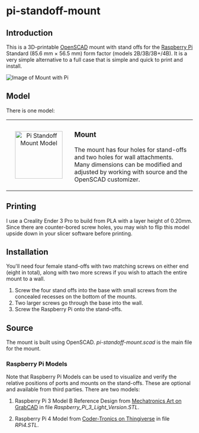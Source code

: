 # pi-standoff-mount

## Introduction

This is a 3D-printable [OpenSCAD](https://openscad.org/) mount with stand
offs for the [Raspberry Pi](https://www.raspberrypi.org/) Standard (85.6 mm
× 56.5 mm) form factor (models 2B/3B/3B+/4B). It is a very simple alternative
to a full case that is simple and quick to print and install.

![Image of Mount with Pi](../media/media/mount-view.jpg?raw=true "Pi Standoff Mount with Pi")

## Model

There is one model:

<div class="model" data-name="Pi Standoff Mount" data-icon-size="128" data-left-icon="pi-standoff-mount.icon.png" data-left="pi-standoff-mount.stl"><!-- expanded by annotate-model --><table align="center" width="100%"><tbody><tr width="100%"><td align="center" width="160" height="160"><a href="../media/media/pi-standoff-mount.stl" target="_blank" title="View Pi Standoff Mount Model"><img src="../media/media/pi-standoff-mount.icon.png" alt="Pi Standoff Mount Model" width="128" height="128" /></a></td><td>

### Mount

The mount has four holes for stand-offs and two holes for wall attachments. Many dimensions
can be modified and adjusted by working with source and the OpenSCAD customizer.

</td></tr></tbody></table></div>

## Printing

I use a Creality Ender 3 Pro to build from PLA with a layer height of 0.20mm.
Since there are counter-bored screw holes, you may wish to flip this model
upside down in your slicer software before printing.

## Installation

You'll need four female stand-offs with two matching screws on either end
(eight in total), along with two more screws if you wish to attach the
entire mount to a wall.

1.  Screw the four stand offs into the base with small screws from the
    concealed recesses on the bottom of the mounts.
2.  Two larger screws go through the base into the wall.
3.  Screw the Raspberry Pi onto the stand-offs.

## Source

The mount is built using OpenSCAD. *pi-standoff-mount.scad* is the main
file for the mount.

### Raspberry Pi Models

Note that Raspberry Pi Models can be used to visualize and verify the relative
positions of ports and mounts on the stand-offs. These are optional and
available from third parties. There are two models:

1.  Raspberry Pi 3 Model B Reference Design from [Mechatronics Art on GrabCAD](https://grabcad.com/library/raspberry-pi-3-reference-design-model-b-rpi-raspberrypi-raspberry-pi-1)
    in file *Raspberry\_Pi\_3\_Light\_Version.STL*.

2.  Raspberry Pi 4 Model from [Coder-Tronics on Thingiverse](https://www.thingiverse.com/thing:3732868)
    in file *RPi4.STL*.
